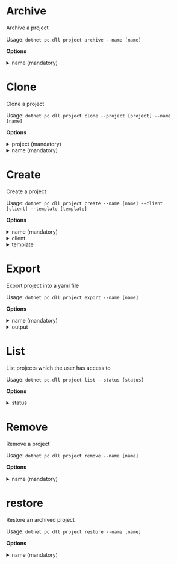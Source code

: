 # Archive
Archive a project

Usage: 
<code>dotnet pc.dll project archive --name [name]</code>

**Options**
<details>
    <summary>name (mandatory)</summary>
    <p>
        <code>--name</code> (alias: <code>-n</code>)
    </p>
    <p>
        Name of the project to be archived
    </p>
</details>

# Clone
Clone a project

Usage: 
<code>dotnet pc.dll project clone --project [project] --name [name]</code>

**Options**
<details>
    <summary>project (mandatory)</summary>
    <p>
        <code>--project</code> (alias: <code>-p</code>)
    </p>
    <p>
        Name of the project to be cloned
    </p>
</details>
<details>
    <summary>name (mandatory)</summary>
    <p>
        <code>--name</code> (alias: <code>-n</code>)
    </p>
    <p>
        Name of the new project
    </p>
</details>

# Create
Create a project

Usage: 
<code>dotnet pc.dll project create --name [name] --client [client] --template [template]</code>

**Options**
<details>
    <summary>name (mandatory)</summary>
    <p>
        <code>--name</code> (alias: <code>-n</code>)
    </p>
    <p>
        Name of the new project
    </p>
</details>
<details>
    <summary>client</summary>
    <p>
        <code>--client</code> (alias: <code>-c</code>)
    </p>
    <p>
        Client of the new project
    </p>
</details>
<details>
    <summary>template</summary>
    <p>
        <code>--template</code> (alias: <code>-t</code>)
    </p>
    <p>
        Project template name or path to template file (.yaml)
    </p>
</details>

# Export
Export project into a yaml file

Usage: 
<code>dotnet pc.dll project export --name [name]</code>

**Options**
<details>
    <summary>name (mandatory)</summary>
    <p>
        <code>--name</code> (alias: <code>-n</code>)
    </p>
    <p>
        Name of the project to be exported
    </p>
</details>
<details>
    <summary>output</summary>
    <p>
        <code>--output</code> (alias: <code>-o</code>)
    </p>
    <p>
        Output file location
    </p>
</details>

# List
List projects which the user has access to

Usage: 
<code>dotnet pc.dll project list --status [status]</code>

**Options**
<details>
    <summary>status</summary>
    <p>
        <code>--status</code> (alias: <code>-s</code>)
    </p>
    <p>
        Filter the projects by their status
    </p>
    <p>
        Default value: <code>all</code>
    <p>
    <p>
        Allowed values: <code>all</code> | <code>active</code> | <code>archived</code>
    <p>
</details>

# Remove
Remove a project

Usage: 
<code>dotnet pc.dll project remove --name [name]</code>

**Options**
<details>
    <summary>name (mandatory)</summary>
    <p>
        <code>--name</code> (alias: <code>-n</code>)
    </p>
    <p>
        Name of the project to be removed
    </p>
</details>

# restore
Restore an archived project

Usage: 
<code>dotnet pc.dll project restore --name [name]</code>

**Options**
<details>
    <summary>name (mandatory)</summary>
    <p>
        <code>--name</code> (alias: <code>-n</code>)
    </p>
    <p>
        Name of the project to be restored
    </p>
</details>